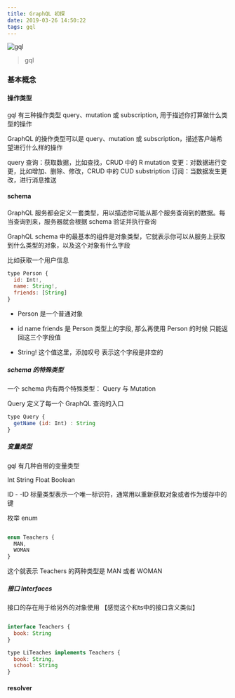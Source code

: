 ```yaml
---
title: GraphQL 初探
date: 2019-03-26 14:50:22
tags: gql
---
```


![gql](https://user-gold-cdn.xitu.io/2019/4/18/16a2ffd532723a77?w=756&h=237&f=png&s=64652)

> gql

<!-- More -->

### 基本概念

#### 操作类型

gql 有三种操作类型 query、mutation 或 subscription, 用于描述你打算做什么类型的操作

GraphQL 的操作类型可以是 query、mutation 或 subscription，描述客户端希望进行什么样的操作

query 查询：获取数据，比如查找，CRUD 中的 R
mutation 变更：对数据进行变更，比如增加、删除、修改，CRUD 中的 CUD
substription 订阅：当数据发生更改，进行消息推送

#### schema

GraphQL 服务都会定义一套类型，用以描述你可能从那个服务查询到的数据。每当查询到来，服务器就会根据 schema 验证并执行查询

GraphQL schema 中的最基本的组件是对象类型，它就表示你可以从服务上获取到什么类型的对象，以及这个对象有什么字段

比如获取一个用户信息

```js
type Person {
  id: Int!,
  name: String!,
  friends: [String]
}
```

*  Person 是一个普通对象

*  id  name friends 是 Person 类型上的字段, 那么再使用 Person 的时候 只能返回这三个字段值

* String!  这个值这里，添加叹号  表示这个字段是非空的

##### schema 的特殊类型

一个 schema 内有两个特殊类型： Query 与  Mutation

Query 定义了每一个 GraphQL 查询的入口

```js
type Query {
  getName (id: Int) : String
}
```

##### 变量类型

gql 有几种自带的变量类型 

Int String Float Boolean 

ID - -ID 标量类型表示一个唯一标识符，通常用以重新获取对象或者作为缓存中的键

枚举 enum 

```js

enum Teachers {
  MAN,
  WOMAN
}

```

这个就表示 Teachers 的两种类型是 MAN 或者 WOMAN 

##### 接口 Interfaces

接口的存在用于给另外的对象使用 【感觉这个和ts中的接口含义类似】

```js

interface Teachers {
  book: String
}

type LiTeaches implements Teachers {
  book: String,
  school: String
}

```

#### resolver

